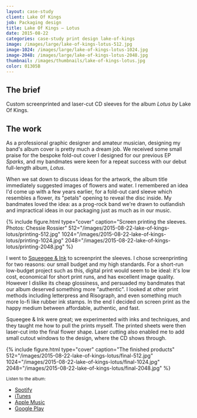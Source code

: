 ```yaml
---
layout: case-study
client: Lake Of Kings
job: Packaging design
title: Lake Of Kings – Lotus
date: 2015-08-22
categories: case-study print design lake-of-kings
image: /images/large/lake-of-kings-lotus-512.jpg
image-1024: /images/large/lake-of-kings-lotus-1024.jpg
image-2048: /images/large/lake-of-kings-lotus-2048.jpg
thumbnail: /images/thumbnails/lake-of-kings-lotus.jpg
color: 01305B
---
```

## The brief
Custom screenprinted and laser-cut CD sleeves for the album _Lotus by_ Lake Of Kings.

## The work
As a professional graphic designer and amateur musician, designing my band's album cover is pretty much a dream job. We received some small praise for the bespoke fold-out cover I designed for our previous EP _Sparks_, and my bandmates were keen for a repeat success with our debut full-length album, _Lotus_.

When we sat down to discuss ideas for the artwork, the album title immediately suggested images of flowers and water. I remembered an idea I'd come up with a few years earlier, for a fold-out card sleeve which resembles a flower, its "petals" opening to reveal the disc inside. My bandmates loved the idea: as a prog-rock band we're drawn to outlandish and impractical ideas in our packaging just as much as in our music.

{%
include figure.html
type="cover"
caption="Screen printing the sleeves. Photos: Chessie Rossier"
512="/images/2015-08-22-lake-of-kings-lotus/printing-512.jpg"
1024="/images/2015-08-22-lake-of-kings-lotus/printing-1024.jpg"
2048="/images/2015-08-22-lake-of-kings-lotus/printing-2048.jpg"
%}

I went to [Squeegee & Ink][5] to screenprint the sleeves. I chose screenprinting for two reasons: our small budget and my high standards. For a short-run low-budget project such as this, digital print would seem to be ideal: it's low cost, economical for short print runs, and has excellent image quality. However I dislike its cheap glossiness, and persuaded my bandmates that our album deserved something more "authentic". I looked at other print methods including letterpress and Risograph, and even something much more lo-fi like rubber ink stamps. In the end I decided on screen print as the happy medium between affordable, authentic, and fast.

Squeegee & Ink were great; we experimented with inks and techniques, and they taught me how to pull the prints myself. The printed sheets were then laser-cut into the final flower shape. Laser cutting also enabled me to add small cutout windows to the design, where the CD shows through.

{%
include figure.html
type="cover"
caption="The finished products"
512="/images/2015-08-22-lake-of-kings-lotus/final-512.jpg"
1024="/images/2015-08-22-lake-of-kings-lotus/final-1024.jpg"
2048="/images/2015-08-22-lake-of-kings-lotus/final-2048.jpg"
%}

<small>Listen to the album:</small>

- [Spotify][1]
- [iTunes][2]
- [Apple Music][3]
- [Google Play][4]

[1]: https://open.spotify.com/artist/6Id4SBRBM1Uw8FpJFcodZM?autoplay=true "Lotus by Lake Of Kings, on Spotify"
[2]: https://itunes.apple.com/gb/album/lotus/id1020173009 "Lotus by Lake Of Kings, on iTunes"
[3]: https://geo.itunes.apple.com/us/album/lotus/id1020173009?mt=1&app=music "Lotus by Lake Of Kings, on Apple Music"
[4]: https://play.google.com/music/m/B7qpa73zqawdemda6373br4liyu?t=Lotus_-_Various "Lotus by Lake Of Kings, on Google Play"
[5]: https://www.squeegeeandink.com "Squeegee & Ink"